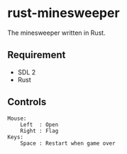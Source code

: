 # rust-minesweeper

The minesweeper written in Rust.

## Requirement

- SDL 2
- Rust

## Controls

```
Mouse:
    Left  : Open
    Right : Flag
Keys:
    Space : Restart when game over
```

